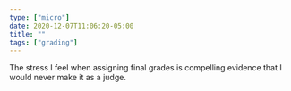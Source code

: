```yaml
---
type: ["micro"]
date: 2020-12-07T11:06:20-05:00
title: ""
tags: ["grading"]
---
```

The stress I feel when assigning final grades is compelling evidence that I would never make it as a judge.
